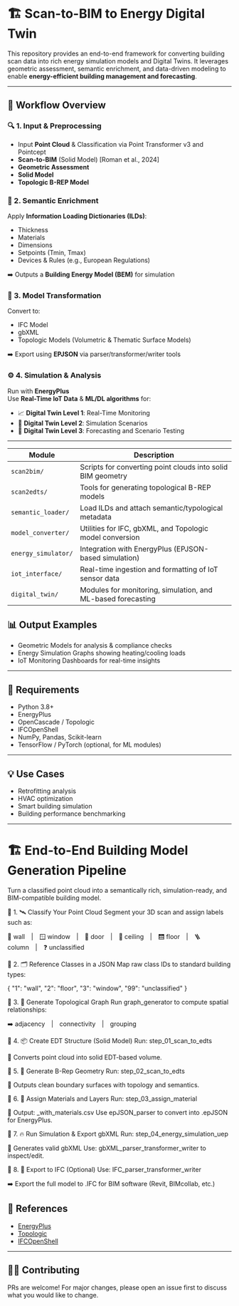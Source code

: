 # 🏗️ Scan-to-BIM to Energy Digital Twin

This repository provides an end-to-end framework for converting building scan data into rich energy simulation models and Digital Twins. It leverages geometric assessment, semantic enrichment, and data-driven modeling to enable **energy-efficient building management and forecasting**.

---

## 🚀 Workflow Overview

### 🔍 1. Input & Preprocessing
- Input **Point Cloud** & Classification via Point Transformer v3 and Pointcept
- **Scan-to-BIM** (Solid Model) [Roman et al., 2024]
- **Geometric Assessment**
- **Solid Model**
- **Topologic B-REP Model**

### 🧠 2. Semantic Enrichment
Apply **Information Loading Dictionaries (ILDs)**:
- Thickness  
- Materials  
- Dimensions  
- Setpoints (Tmin, Tmax)  
- Devices & Rules (e.g., European Regulations)

➡️ Outputs a **Building Energy Model (BEM)** for simulation

### 🧱 3. Model Transformation
Convert to:
- IFC Model  
- gbXML  
- Topologic Models (Volumetric & Thematic Surface Models)

➡️ Export using **EPJSON** via parser/transformer/writer tools

### ⚙️ 4. Simulation & Analysis
Run with **EnergyPlus**  
Use **Real-Time IoT Data** & **ML/DL algorithms** for:

- 📈 **Digital Twin Level 1**: Real-Time Monitoring  
- 🧪 **Digital Twin Level 2**: Simulation Scenarios  
- 🔮 **Digital Twin Level 3**: Forecasting and Scenario Testing

---

| Module              | Description                                                  |
| ------------------- | ------------------------------------------------------------ |
| `scan2bim/`         | Scripts for converting point clouds into solid BIM geometry  |
| `scan2edts/`        | Tools for generating topological B-REP models                |
| `semantic_loader/`  | Load ILDs and attach semantic/typological metadata           |
| `model_converter/`  | Utilities for IFC, gbXML, and Topologic model conversion     |
| `energy_simulator/` | Integration with EnergyPlus (EPJSON-based simulation)        |
| `iot_interface/`    | Real-time ingestion and formatting of IoT sensor data        |
| `digital_twin/`     | Modules for monitoring, simulation, and ML-based forecasting |


## 📊 Output Examples

- Geometric Models for analysis & compliance checks  
- Energy Simulation Graphs showing heating/cooling loads  
- IoT Monitoring Dashboards for real-time insights  

---

## 🔧 Requirements

- Python 3.8+  
- EnergyPlus  
- OpenCascade / Topologic  
- IFCOpenShell  
- NumPy, Pandas, Scikit-learn  
- TensorFlow / PyTorch (optional, for ML modules)  

---

## 💡 Use Cases

- Retrofitting analysis  
- HVAC optimization  
- Smart building simulation  
- Building performance benchmarking  

---

# 🏗️ End-to-End Building Model Generation Pipeline
Turn a classified point cloud into a semantically rich, simulation-ready, and BIM-compatible building model.

🔹 1. 🛰️ Classify Your Point Cloud
Segment your 3D scan and assign labels such as:

🧱 wall | 🪟 window | 🚪 door | 🧼 ceiling | 🛗 floor | 🪜 column | ❓ unclassified

🔹 2. 🗂️ Reference Classes in a JSON
Map raw class IDs to standard building types:

{ "1": "wall", "2": "floor", "3": "window", "99": "unclassified" }

🔹 3. 🧭 Generate Topological Graph
Run graph_generator to compute spatial relationships:

➡️ adjacency | connectivity | grouping

🔹 4. 📦 Create EDT Structure (Solid Model)
Run: step_01_scan_to_edts

🔁 Converts point cloud into solid EDT-based volume.

🔹 5. 🧱 Generate B-Rep Geometry
Run: step_02_scan_to_edts

🔁 Outputs clean boundary surfaces with topology and semantics.

🔹 6. 🧪 Assign Materials and Layers
Run: step_03_assign_material

📄 Output: <filename>_with_materials.csv
Use epJSON_parser to convert into .epJSON for EnergyPlus.

🔹 7. 🔥 Run Simulation & Export gbXML
Run: step_04_energy_simulation_uep

🧾 Generates valid gbXML
Use: gbXML_parser_transformer_writer to inspect/edit.

🔹 8. 🏢 Export to IFC (Optional)
Use: IFC_parser_transformer_writer

➡️ Export the full model to .IFC for BIM software (Revit, BIMcollab, etc.)


## 📎 References

- [EnergyPlus](https://energyplus.net/)  
- [Topologic](https://topologic.app/)  
- [IFCOpenShell](https://ifcopenshell.org/)  

---

## 👨‍💻 Contributing

PRs are welcome! For major changes, please open an issue first to discuss what you would like to change.

